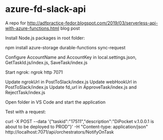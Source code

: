 # azure-fd-slack-api
A repo for http://adfpractice-fedor.blogspot.com/2019/03/serverless-api-with-azure-functions.html blog post

Install Node.js packages in root folder:

 npm install azure-storage durable-functions sync-request


Configure AccountName and AccountKey in local.settings.json, GetTaskId.js/index.js, SaveTask/index.js

Start ngrok:
  ngrok http 7071
  
Update ngrokUrl in PostToSlack/index.js
Update webHookUrl in PostToSlack/index.js
Update fd_url in ApproveTask/index.js and RejectTask/index.js
  
Open folder in VS Code and start the application

Test with a request:

curl -X POST --data '{"taskid":"17511","description":"DiPocket v.1.0.0.1 is about to be deployed to PROD"}'  -H "Content-type: application/json" http://localhost:7071/api/orchestrators/NotifyOnTask
